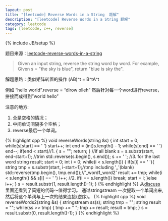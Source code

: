 ```yaml
---
layout: post
title: "[leetcode] Reverse Words in a String  题解"
description: "[leetcode] Reverse Words in a String 题解"
category: leetcode 
tags: [leetcode, c++, reverse]
---
```

{% include JB/setup %}

题目来源：[leetcode-reverse-words-in-a-string](https://oj.leetcode.com/problems/reverse-words-in-a-string/)

>Given an input string, reverse the string word by word.
For example,
Given s = "the sky is blue",
return "blue is sky the".

解题思路：类似矩阵转置的操作 (AB)^t = B^tA^t

例如 “hello world”.reverse = “dlrow olleh” 
然后针对每一个word进行reverse，拼接而成得到”world hello”

注意的地方: 
1. 全是空格的情况； 
2. 中间单词间隔多个空格； 
3. reverse最后一个单词。

{% highlight cpp %}
void reverseWords(string &s)
{
    int start = 0;
    while(s[start] == ' ') start++;
    int end = (int)s.length() - 1;
    while(s[end] == ' ') end--;
    if(end < start)//1.
    {
        s = "";
        return;
    } //if all blank
    s = s.substr(start, end-start+1); //trim
    std::reverse(s.begin(), s.end());
    s += ' '; //3. for the last word
    string result;
    start = 0;
    int i = 0;
    while(i < s.length())
    {
        if(s[i] == ' '){
            string tmp = s.substr(start, i-start+1);//tmp including '_'(blank)
            std::reverse(tmp.begin(), tmp.end());//'_word1_word2'
            result += tmp;
            while(i < s.length() && s[i] == ' ') i++; //2.
            if(i == s.length()) 
                break;
            start = i;
        }else
            i++;
    }
    s = result.substr(1, result.length()-1);
}
{% endhighlight %}
从[discuss](https://oj.leetcode.com/discuss/3378/is-my-solution-good-enough)里面还看到了简短的代码～值得学习。 通过stringstream 一次提取一个单词出来, 然后将这个单词与上一次的结果连接(逆序)。
{% highlight cpp %}
void reverseWords2(string &s)
{
    stringstream ss(s);
    string tmp = "";
    string result = "";
    while(ss >> tmp)
    {
        tmp += " ";
        tmp += result;
        result = tmp;
    }
    s = result.substr(0, result.length()-1);
}
{% endhighlight %}

